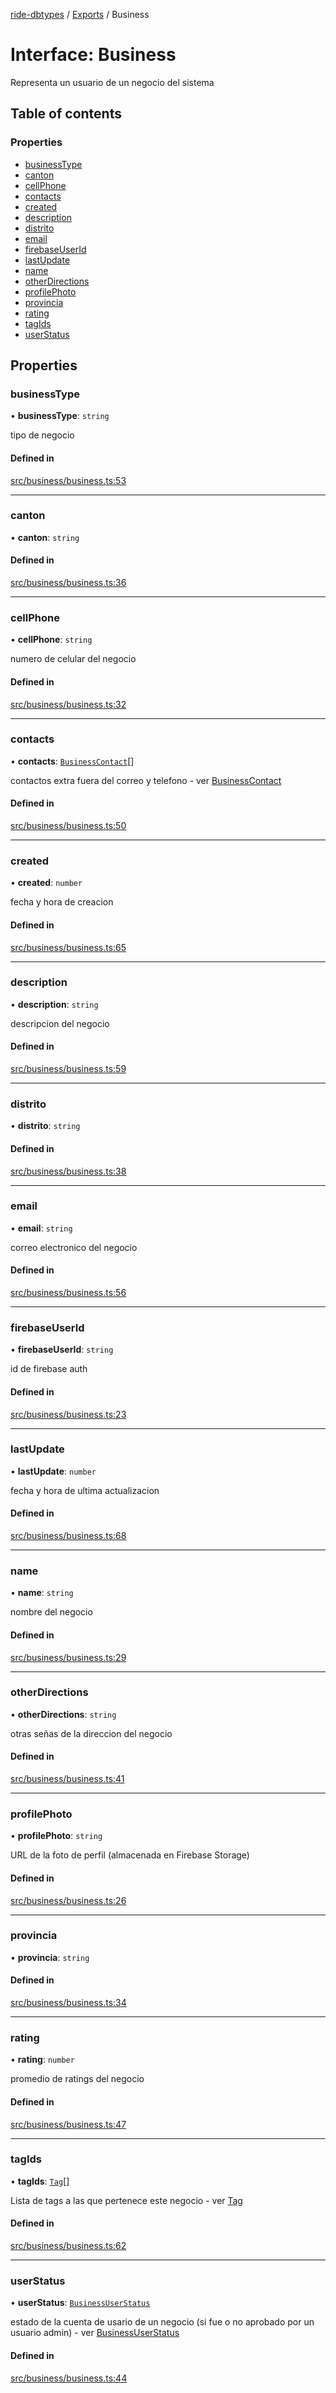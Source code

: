 [ride-dbtypes](../README.md) / [Exports](../modules.md) / Business

# Interface: Business

Representa un usuario de un negocio del sistema

## Table of contents

### Properties

- [businessType](Business.md#businesstype)
- [canton](Business.md#canton)
- [cellPhone](Business.md#cellphone)
- [contacts](Business.md#contacts)
- [created](Business.md#created)
- [description](Business.md#description)
- [distrito](Business.md#distrito)
- [email](Business.md#email)
- [firebaseUserId](Business.md#firebaseuserid)
- [lastUpdate](Business.md#lastupdate)
- [name](Business.md#name)
- [otherDirections](Business.md#otherdirections)
- [profilePhoto](Business.md#profilephoto)
- [provincia](Business.md#provincia)
- [rating](Business.md#rating)
- [tagIds](Business.md#tagids)
- [userStatus](Business.md#userstatus)

## Properties

### businessType

• **businessType**: `string`

tipo de negocio

#### Defined in

[src/business/business.ts:53](https://github.com/gatitolabs/ride-dbtypes/blob/b7596ca/src/business/business.ts#L53)

___

### canton

• **canton**: `string`

#### Defined in

[src/business/business.ts:36](https://github.com/gatitolabs/ride-dbtypes/blob/b7596ca/src/business/business.ts#L36)

___

### cellPhone

• **cellPhone**: `string`

numero de celular del negocio

#### Defined in

[src/business/business.ts:32](https://github.com/gatitolabs/ride-dbtypes/blob/b7596ca/src/business/business.ts#L32)

___

### contacts

• **contacts**: [`BusinessContact`](BusinessContact.md)[]

contactos extra fuera del correo y telefono - ver [BusinessContact](BusinessContact.md)

#### Defined in

[src/business/business.ts:50](https://github.com/gatitolabs/ride-dbtypes/blob/b7596ca/src/business/business.ts#L50)

___

### created

• **created**: `number`

fecha y hora de creacion

#### Defined in

[src/business/business.ts:65](https://github.com/gatitolabs/ride-dbtypes/blob/b7596ca/src/business/business.ts#L65)

___

### description

• **description**: `string`

descripcion del negocio

#### Defined in

[src/business/business.ts:59](https://github.com/gatitolabs/ride-dbtypes/blob/b7596ca/src/business/business.ts#L59)

___

### distrito

• **distrito**: `string`

#### Defined in

[src/business/business.ts:38](https://github.com/gatitolabs/ride-dbtypes/blob/b7596ca/src/business/business.ts#L38)

___

### email

• **email**: `string`

correo electronico del negocio

#### Defined in

[src/business/business.ts:56](https://github.com/gatitolabs/ride-dbtypes/blob/b7596ca/src/business/business.ts#L56)

___

### firebaseUserId

• **firebaseUserId**: `string`

id de firebase auth

#### Defined in

[src/business/business.ts:23](https://github.com/gatitolabs/ride-dbtypes/blob/b7596ca/src/business/business.ts#L23)

___

### lastUpdate

• **lastUpdate**: `number`

fecha y hora de ultima actualizacion

#### Defined in

[src/business/business.ts:68](https://github.com/gatitolabs/ride-dbtypes/blob/b7596ca/src/business/business.ts#L68)

___

### name

• **name**: `string`

nombre del negocio

#### Defined in

[src/business/business.ts:29](https://github.com/gatitolabs/ride-dbtypes/blob/b7596ca/src/business/business.ts#L29)

___

### otherDirections

• **otherDirections**: `string`

otras señas de la direccion del negocio

#### Defined in

[src/business/business.ts:41](https://github.com/gatitolabs/ride-dbtypes/blob/b7596ca/src/business/business.ts#L41)

___

### profilePhoto

• **profilePhoto**: `string`

URL de la foto de perfil (almacenada en Firebase Storage)

#### Defined in

[src/business/business.ts:26](https://github.com/gatitolabs/ride-dbtypes/blob/b7596ca/src/business/business.ts#L26)

___

### provincia

• **provincia**: `string`

#### Defined in

[src/business/business.ts:34](https://github.com/gatitolabs/ride-dbtypes/blob/b7596ca/src/business/business.ts#L34)

___

### rating

• **rating**: `number`

promedio de ratings del negocio

#### Defined in

[src/business/business.ts:47](https://github.com/gatitolabs/ride-dbtypes/blob/b7596ca/src/business/business.ts#L47)

___

### tagIds

• **tagIds**: [`Tag`](Tag.md)[]

Lista de tags a las que pertenece este negocio - ver [Tag](Tag.md)

#### Defined in

[src/business/business.ts:62](https://github.com/gatitolabs/ride-dbtypes/blob/b7596ca/src/business/business.ts#L62)

___

### userStatus

• **userStatus**: [`BusinessUserStatus`](../modules.md#businessuserstatus)

estado de la cuenta de usario de un negocio (si fue o no aprobado por un usuario admin) - ver [BusinessUserStatus](../modules.md#businessuserstatus)

#### Defined in

[src/business/business.ts:44](https://github.com/gatitolabs/ride-dbtypes/blob/b7596ca/src/business/business.ts#L44)
